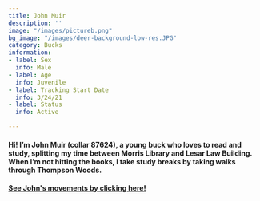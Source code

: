 ```yaml
---
title: John Muir
description: ''
image: "/images/pictureb.png"
bg_image: "/images/deer-background-low-res.JPG"
category: Bucks
information:
- label: Sex
  info: Male
- label: Age
  info: Juvenile
- label: Tracking Start Date
  info: 3/24/21
- label: Status
  info: Active

---
```

#### Hi! I’m John Muir (collar 87624), a young buck who loves to read and study, splitting my time between Morris Library and Lesar Law Building. When I’m not hitting the books, I take study breaks by taking walks through Thompson Woods.

#### [See John's movements by clicking here!](https://deer.siu.edu/maps/ID_87624.html)